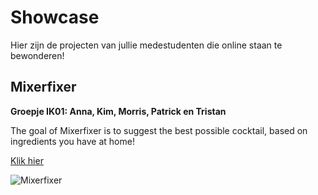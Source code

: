 # Showcase

Hier zijn de projecten van jullie medestudenten die online staan te bewonderen!

## Mixerfixer
**Groepje IK01: Anna, Kim, Morris, Patrick en Tristan**  

The goal of Mixerfixer is to suggest the best possible cocktail, based on ingredients you have at home!

[Klik hier](https://mixerfixer.herokuapp.com/)

![Mixerfixer](IK01.png)
